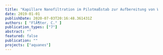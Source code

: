 ```yaml
---
title: "Kapillare Nanofiltration im Pilotmaßstab zur Aufbereitung von Wasser unterschiedlicher Qualita¨ten – Untersuchungen hinsichtlich Ru¨ckhalt, Reinigungsstrategien, Energieverbrauch und Reinigungskosten"
date: 2019-01-01
publishDate: 2020-07-03T20:16:48.361431Z
authors: [ "FlÃ¶ter, C." ]
publication_types: ["7"]
abstract: ""
featured: false
publication: ""
projects: ["aquanes"]
---
```


